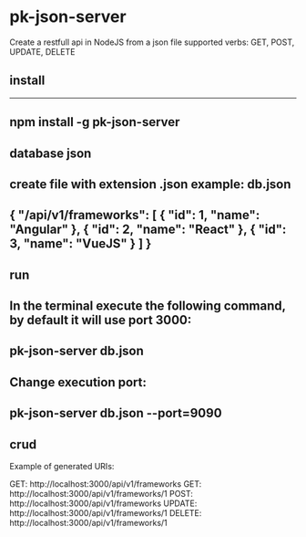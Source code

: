 # pk-json-server
Create a restfull api in NodeJS from a json file
supported verbs: GET, POST, UPDATE, DELETE

## install
---
npm install -g pk-json-server
---
## database json
create file with extension .json
example: db.json
---
{
	"/api/v1/frameworks": [
        {
            "id": 1,
            "name": "Angular"
        }, 
        {
            "id": 2,
            "name": "React"
        }, 
        {
            "id": 3,
            "name": "VueJS"
        }
    ]
}
---
## run
In the terminal execute the following command, by default it will use port 3000:
---
pk-json-server db.json 
---

Change execution port:
---
pk-json-server db.json --port=9090
---

## crud
Example of generated URIs:

GET: http://localhost:3000/api/v1/frameworks
GET: http://localhost:3000/api/v1/frameworks/1
POST: http://localhost:3000/api/v1/frameworks
UPDATE: http://localhost:3000/api/v1/frameworks/1
DELETE: http://localhost:3000/api/v1/frameworks/1



